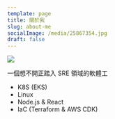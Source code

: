 ```yaml
---
template: page
title: 關於我
slug: about-me
socialImage: /media/25867354.jpg
draft: false
---
```

![](/media/25867354.jpg)

一個想不開正踏入 ﻿SRE 領域的軟體工

- K8S (EKS)
- Linux
- Node.js & React
- IaC (Terraform & AWS CDK)